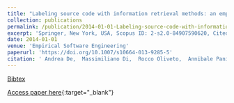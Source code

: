 ```yaml
---
title: "Labeling source code with information retrieval methods: an empirical study"
collection: publications
permalink: /publication/2014-01-01-Labeling-source-code-with-information-retrieval-methods-an-empirical-study
excerpt: 'Springer, New York, USA, Scopus ID: 2-s2.0-84907590620, Cited by: 20'
date: 2014-01-01
venue: 'Empirical Software Engineering'
paperurl: 'https://doi.org/10.1007/s10664-013-9285-5'
citation: ' Andrea De,  Massimiliano Di,  Rocco Oliveto,  Annibale Panichella,  Sebastiano Panichella, &quot;Labeling source code with information retrieval methods: an empirical study.&quot; Empirical Software Engineering, 2014.'
---
```

[Bibtex](https://dblp.org/rec/bib/journals/ese/LuciaPOPP14)

[Access paper here](https://doi.org/10.1007/s10664-013-9285-5){:target="_blank"}

